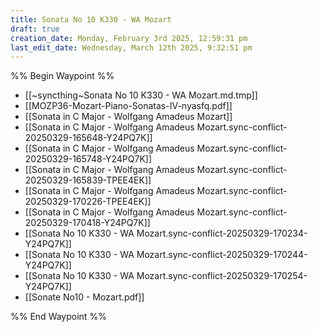 ```yaml
---
title: Sonata No 10 K330 - WA Mozart
draft: true
creation_date: Monday, February 3rd 2025, 12:59:31 pm
last_edit_date: Wednesday, March 12th 2025, 9:32:51 pm
---
```


%% Begin Waypoint %%
- [[~syncthing~Sonata No 10 K330 - WA Mozart.md.tmp]]
- [[MOZP36-Mozart-Piano-Sonatas-IV-nyasfq.pdf]]
- [[Sonata in C Major - Wolfgang Amadeus Mozart]]
- [[Sonata in C Major - Wolfgang Amadeus Mozart.sync-conflict-20250329-165648-Y24PQ7K]]
- [[Sonata in C Major - Wolfgang Amadeus Mozart.sync-conflict-20250329-165748-Y24PQ7K]]
- [[Sonata in C Major - Wolfgang Amadeus Mozart.sync-conflict-20250329-165839-TPEE4EK]]
- [[Sonata in C Major - Wolfgang Amadeus Mozart.sync-conflict-20250329-170226-TPEE4EK]]
- [[Sonata in C Major - Wolfgang Amadeus Mozart.sync-conflict-20250329-170418-Y24PQ7K]]
- [[Sonata No 10 K330 - WA Mozart.sync-conflict-20250329-170234-Y24PQ7K]]
- [[Sonata No 10 K330 - WA Mozart.sync-conflict-20250329-170244-Y24PQ7K]]
- [[Sonata No 10 K330 - WA Mozart.sync-conflict-20250329-170254-Y24PQ7K]]
- [[Sonate No10 - Mozart.pdf]]

%% End Waypoint %%
